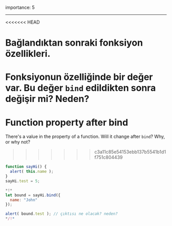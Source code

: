 importance: 5

---

<<<<<<< HEAD
# Bağlandıktan sonraki fonksiyon özellikleri.
Fonksiyonun özelliğinde bir değer var. Bu değer `bind` edildikten sonra değişir mi? Neden?
=======
# Function property after bind

There's a value in the property of a function. Will it change after `bind`? Why, or why not?
>>>>>>> c3a11c85e54153ebb137b5541b1d1f751c804439

```js run
function sayHi() {
  alert( this.name );
}
sayHi.test = 5;

*!*
let bound = sayHi.bind({
  name: "John"
});

alert( bound.test ); // çıktısı ne olacak? neden?
*/!*
```

